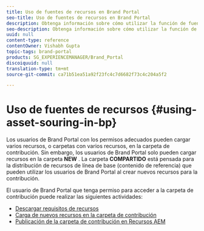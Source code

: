 ```yaml
---
title: Uso de fuentes de recursos en Brand Portal
seo-title: Uso de fuentes de recursos en Brand Portal
description: Obtenga información sobre cómo utilizar la función de fuentes de recursos, cargar recursos en la carpeta de contribución y publicar la carpeta de contribución en Recursos AEM en Brand Portal.
seo-description: Obtenga información sobre cómo utilizar la función de fuentes de recursos, cargar recursos en la carpeta de contribución y publicar la carpeta de contribución en Recursos AEM en Brand Portal.
uuid: null
content-type: reference
contentOwner: Vishabh Gupta
topic-tags: brand-portal
products: SG_EXPERIENCEMANAGER/Brand_Portal
discoiquuid: null
translation-type: tm+mt
source-git-commit: ca71b51ea51a92f23fc4c7d6682f73c4c204a5f2

---
```



# Uso de fuentes de recursos {#using-asset-souring-in-bp}

Los usuarios de Brand Portal con los permisos adecuados pueden cargar varios recursos, o carpetas con varios recursos, en la carpeta de contribución. Sin embargo, los usuarios de Brand Portal solo pueden cargar recursos en la carpeta **NEW** . La carpeta **COMPARTIDO** está pensada para la distribución de recursos de línea de base (contenido de referencia) que pueden utilizar los usuarios de Brand Portal al crear nuevos recursos para la contribución.

El usuario de Brand Portal que tenga permiso para acceder a la carpeta de contribución puede realizar las siguientes actividades:

* [Descargar requisitos de recursos](brand-portal-download-asset-requirements.md)
* [Carga de nuevos recursos en la carpeta de contribución](brand-portal-upload-assets-to-contribution-folder.md)
* [Publicación de la carpeta de contribución en Recursos AEM](brand-portal-publish-contribution-folder-to-aem-assets.md)